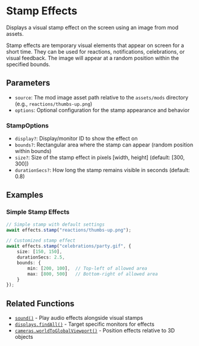 # Stamp Effects

Displays a visual stamp effect on the screen using an image from mod assets.

Stamp effects are temporary visual elements that appear on screen for a short time.
They can be used for reactions, notifications, celebrations, or visual feedback. The image will appear at a random
position within the specified bounds.

## Parameters

- `source`: The mod image asset path relative to the `assets/mods` directory (e.g., `reactions/thumbs-up.png`)
- `options`: Optional configuration for the stamp appearance and behavior

### StampOptions

- `display?`: Display/monitor ID to show the effect on
- `bounds?`: Rectangular area where the stamp can appear (random position within bounds)
- `size?`: Size of the stamp effect in pixels [width, height] (default: [300, 300])
- `durationSecs?`: How long the stamp remains visible in seconds (default: 0.8)

## Examples

### Simple Stamp Effects

```typescript
// Simple stamp with default settings
await effects.stamp("reactions/thumbs-up.png");

// Customized stamp effect
await effects.stamp("celebrations/party.gif", {
    size: [150, 150],
    durationSecs: 2.5,
    bounds: {
        min: [200, 100],  // Top-left of allowed area
        max: [800, 500]   // Bottom-right of allowed area
    }
});
```

## Related Functions

- [`sound()`](./sound.md) - Play audio effects alongside visual stamps
- [`displays.findAll()`](../displays/findAll.md) - Target specific monitors for effects
- [`cameras.worldToGlobalViewport()`](../cameras/worldToGlobalViewport.md) - Position effects relative to 3D objects
